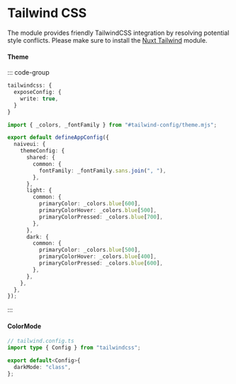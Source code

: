 # Tailwind CSS

The module provides friendly TailwindCSS integration by resolving potential style conflicts. Please make sure to install the [Nuxt Tailwind](https://tailwindcss.nuxtjs.org/) module.

#### Theme

::: code-group

```ts [nuxt.config.ts]
tailwindcss: {
  exposeConfig: {
    write: true,
  }
}
```

```ts [app.config.ts]
import { _colors, _fontFamily } from "#tailwind-config/theme.mjs";

export default defineAppConfig({
  naiveui: {
    themeConfig: {
      shared: {
        common: {
          fontFamily: _fontFamily.sans.join(", "),
        },
      },
      light: {
        common: {
          primaryColor: _colors.blue[600],
          primaryColorHover: _colors.blue[500],
          primaryColorPressed: _colors.blue[700],
        },
      },
      dark: {
        common: {
          primaryColor: _colors.blue[500],
          primaryColorHover: _colors.blue[400],
          primaryColorPressed: _colors.blue[600],
        },
      },
    },
  },
});
```

:::

#### ColorMode

```ts [tailwind.config.ts]
// tailwind.config.ts
import type { Config } from "tailwindcss";

export default<Config>{
  darkMode: "class",
};
```
